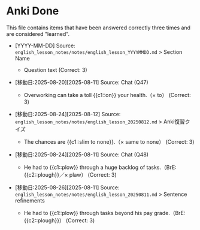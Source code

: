 # Anki Done

This file contains items that have been answered correctly three times and are
considered "learned".

- [YYYY-MM-DD] Source:
  `english_lesson_notes/notes/english_lesson_YYYYMMDD.md` > Section Name
  - Question text (Correct: 3)

- \[移動日:2025-08-20]\[2025-08-11] Source: Chat (Q47)
  - Overworking can take a toll {{c1::on}} your health.（× to） (Correct: 3)

- \[移動日:2025-08-24]\[2025-08-12] Source: `english_lesson_notes/notes/english_lesson_20250812.md` > Anki復習クイズ
  - The chances are {{c1::slim to none}}.（× same to none） (Correct: 3)
- \[移動日:2025-08-24]\[2025-08-11] Source: Chat (Q48)
  - He had to {{c1::plow}} through a huge backlog of tasks.（BrE:
    {{c2::plough}}／× plaw） (Correct: 3)

- \[移動日:2025-08-26]\[2025-08-11] Source: `english_lesson_notes/notes/english_lesson_20250811.md` > Sentence refinements
  - He had to {{c1::plow}} through tasks beyond his pay grade.（BrE: {{c2::plough}}） (Correct: 3)
